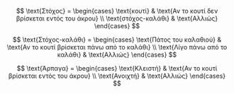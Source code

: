 $$
\text{Στόχος} = \begin{cases} \text{κουτί} & \text{Αν το κουτί δεν βρίσκεται εντός του άκρου} \\ \text{στόχος-καλάθι} & \text{Αλλιώς} \end{cases}
$$

$$
\text{Στόχος-καλάθι} = \begin{cases} \text{Πάτος του καλαθιού} & \text{Αν το κουτί βρίσκεται πάνω από το καλάθι} \\ \text{Λίγο πάνω από το καλάθι} & \text{Αλλιώς} \end{cases}
$$

$$
\text{Άρπαγα} = \begin{cases} \text{Κλειστή} & \text{Αν το κουτί βρίσκεται εντός του άκρου} \\ \text{Ανοιχτή} & \text{Αλλιώς} \end{cases}
$$
